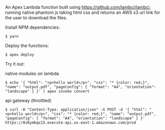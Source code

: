 An Apex Lambda function built using https://github.com/lambci/lambci, running native phantom js taking html css and returns an AWS s3 url link for the user to download the files.

Install NPM dependencies:

```
$ yarn
```

Deploy the functions:

```
$ apex deploy
```

Try it out:

native modules on lambda
```
$ echo '{ "html": "<p>hello world</p>", "css": "* {color: red;}", "name": "output.pdf", "pageConfig": { "format": "A4", "orientation": "landscape" } }' | apex invoke convert
```

api gateway (throttled)
```
$ curl -H "Content-Type: application/json" -X POST -d '{ "html": "<p>hello world</p>", "css": "* {color: red;}", "name": "output.pdf", "pageConfig": { "format": "A4", "orientation": "landscape" } }' https://8i6ymbqx15.execute-api.us-east-1.amazonaws.com/prod
```
